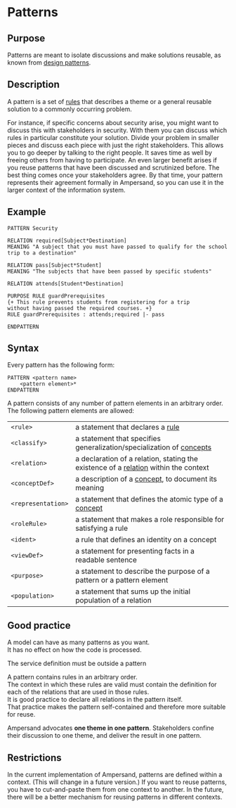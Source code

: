 # Patterns

## Purpose

Patterns are meant to isolate discussions and make solutions reusable, as known from [design patterns](http://en.wikipedia.org/wiki/Design_pattern).

## Description

A pattern is a set of [rules](../the-rule-statement.md) that describes a theme or a general reusable solution to a commonly occurring problem.

For instance, if specific concerns about security arise, you might want to discuss this with stakeholders in security. With them you can discuss which rules in particular constitute your solution. Divide your problem in smaller pieces and discuss each piece with just the right stakeholders. This allows you to go deeper by talking to the right people. It saves time as well by freeing others from having to participate. An even larger benefit arises if you reuse patterns that have been discussed and scrutinized before. The best thing comes once your stakeholders agree. By that time, your pattern represents their agreement formally in Ampersand, so you can use it in the larger context of the information system.

## Example

```text
PATTERN Security 

RELATION required[Subject*Destination]
MEANING "A subject that you must have passed to qualify for the school trip to a destination"

RELATION pass[Subject*Student]
MEANING "The subjects that have been passed by specific students"

RELATION attends[Student*Destination]

PURPOSE RULE guardPrerequisites
{+ This rule prevents students from registering for a trip
without having passed the required courses. +}
RULE guardPrerequisites : attends;required |- pass

ENDPATTERN
```

## Syntax

Every pattern has the following form:

```text
PATTERN <pattern name>
    <pattern element>*
ENDPATTERN
```

A pattern consists of any number of pattern elements in an arbitrary order. The following pattern elements are allowed:

|  |  |
| :--- | :--- |
| `<rule>` | a statement that declares a [rule](the-rule-statement.md) |
| `<classify>` | a statement that specifies generalization/specialization of [concepts](the-concept-statement.md) |
| `<relation>` | a declaration of a relation, stating the existence of a [relation](the-relation-statement.md) within the context |
| `<conceptDef>` | a description of a [concept](the-concept-statement.md), to document its meaning |
| `<representation>` | a statement that defines the atomic type of a [concept](../../tutorial-rap3/conceptual-model-enrollment.md) |
| `<roleRule>` | a statement that makes a role responsible for satisfying a rule |
| `<ident>` | a rule that defines an identity on a concept |
| `<viewDef>` | a statement for presenting facts in a readable sentence |
| `<purpose>` | a statement to describe the purpose of a pattern or a pattern element |
| `<population>` | a statement that sums up the initial population of a relation |

## Good practice

A model can have as many patterns as you want.  
It has no effect on how the code is processed.

The service definition must be outside a pattern

A pattern contains rules in an arbitrary order.  
The context in which these rules are valid must contain the definition for each of the relations that are used in those rules.  
It is good practice to declare all relations in the pattern itself.  
That practice makes the pattern self-contained and therefore more suitable for reuse.

Ampersand advocates **one theme in one pattern**. Stakeholders confine their discussion to one theme, and deliver the result in one pattern.

## Restrictions

In the current implementation of Ampersand, patterns are defined within a context. \(This will change in a future version.\) If you want to reuse patterns, you have to cut-and-paste them from one context to another. In the future, there will be a better mechanism for reusing patterns in different contexts.

